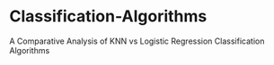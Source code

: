 # Classification-Algorithms
A Comparative Analysis of KNN vs Logistic Regression Classification Algorithms 
